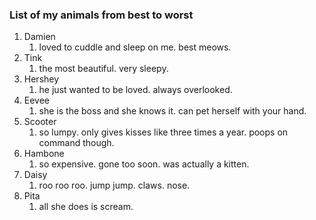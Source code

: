 ### List of my animals from best to worst
1. Damien
    1. loved to cuddle and sleep on me. best meows.
2. Tink
    1. the most beautiful. very sleepy.
3. Hershey
    1. he just wanted to be loved. always overlooked.
4. Eevee
    1. she is the boss and she knows it. can pet herself with your hand.
5. Scooter
    1. so lumpy. only gives kisses like three times a year. poops on command though.
6. Hambone
    1. so expensive. gone too soon. was actually a kitten.
7. Daisy
    1. roo roo roo. jump jump. claws. nose.
8. Pita
    1. all she does is scream.
